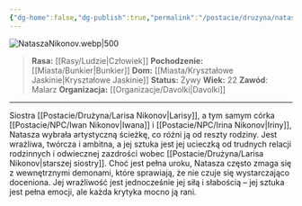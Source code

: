 ```yaml
---
{"dg-home":false,"dg-publish":true,"permalink":"/postacie/druzyna/natasza-nikonov/","dgPassFrontmatter":true}
---
```


![NataszaNikonov.webp|500](/img/user/Vault/Grafiki/Dru%C5%BCyna/NataszaNikonov.webp)

> **Rasa:** [[Rasy/Ludzie\|Człowiek]]
> **Pochodzenie:** [[Miasta/Bunkier\|Bunkier]]
> **Dom:** [[Miasta/Kryształowe Jaskinie\|Kryształowe Jaskinie]]
> **Status:** Żywy
> **Wiek:** 22
> **Zawód**: Malarz
> **Organizacja:** [[Organizacje/Davolki\|Davolki]]

---

Siostra [[Postacie/Drużyna/Larisa Nikonov\|Larisy]], a tym samym córka [[Postacie/NPC/Iwan Nikonov\|Iwana]] i [[Postacie/NPC/Irina Nikonov\|Iriny]], Natasza wybrała artystyczną ścieżkę, co różni ją od reszty rodziny. Jest wrażliwa, twórcza i ambitna, a jej sztuka jest jej ucieczką od trudnych relacji rodzinnych i odwiecznej zazdrości wobec [[Postacie/Drużyna/Larisa Nikonov\|starszej siostry]]. Choć jest pełna uroku, Natasza często zmaga się z wewnętrznymi demonami, które sprawiają, że nie czuje się wystarczająco doceniona. Jej wrażliwość jest jednocześnie jej siłą i słabością – jej sztuka jest pełna emocji, ale każda krytyka mocno ją rani.